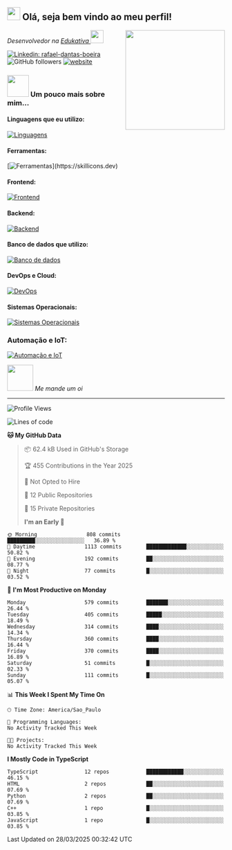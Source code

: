 <h2><img src="https://emojis.slackmojis.com/emojis/images/1531849430/4246/blob-sunglasses.gif?1531849430" width="30"/> Olá, seja bem vindo ao meu perfil!</h2>
<img align='right' src="https://media.giphy.com/media/M9gbBd9nbDrOTu1Mqx/giphy.gif" width="230">
<p><em>Desenvolvedor na <a href="https://edukativa.com.br">Edukativa
</a><img src="https://media.giphy.com/media/WUlplcMpOCEmTGBtBW/giphy.gif" width="30"> 
</em></p>

[![Linkedin: rafael-dantas-boeira](https://img.shields.io/badge/Rafael-blue?style=flat-square&logo=Linkedin&logoColor=white&link=https://www.linkedin.com/in/anmol-p-singh/)](https://www.linkedin.com/in/rafael-dantas-boeira/)
![GitHub followers](https://img.shields.io/github/followers/Danzokka?label=Follow&style=social)
[![website](https://img.shields.io/badge/Website-46a2f1.svg?&style=flat-square&logo=Google-Chrome&logoColor=white&link=https://danzokka.com/)](https://danzokka.com/)

### <img src="https://media.giphy.com/media/VgCDAzcKvsR6OM0uWg/giphy.gif" width="50"> Um pouco mais sobre mim...

#### Linguagens que eu utilizo:

[![Linguagens](https://skillicons.dev/icons?i=js,ts,html,css,java,python,c)](https://skillicons.dev)

#### Ferramentas:

[![Ferramentas](https://skillicons.dev/icons?i=git,github,figma,vscode,postman,npm,)](https://skillicons.dev)

#### Frontend:

[![Frontend](https://skillicons.dev/icons?i=nodejs,next,react,tailwind,redux)](https://skillicons.dev)


#### Backend:

[![Backend](https://skillicons.dev/icons?i=nodejs,express,nest,prisma,jest)](https://skillicons.dev)

#### Banco de dados que utilizo:

[![Banco de dados](https://skillicons.dev/icons?i=mysql,mongodb,sqlite,postgresql,supabase,redis)](https://skillicons.dev)	

#### DevOps e Cloud:

[![DevOps](https://skillicons.dev/icons?i=docker,aws,ubuntu,bash,githubactions,vercel,nginx,linux)](https://skillicons.dev)

#### Sistemas Operacionais:

[![Sistemas Operacionais](https://skillicons.dev/icons?i=linux,windows,ubuntu,mint)](https://skillicons.dev)

### Automação e IoT:
[![Automação e IoT](https://skillicons.dev/icons?i=arduino,raspberrypi)](https://skillicons.dev)


<img src="https://media.giphy.com/media/LnQjpWaON8nhr21vNW/giphy.gif" width="60"> <em> Me mande um oi</em>

---

<!--START_SECTION:waka-->

![Profile Views](http://img.shields.io/badge/Profile%20Views-1-blue)

![Lines of code](https://img.shields.io/badge/From%20Hello%20World%20I%27ve%20Written-11.4%20million%20lines%20of%20code-blue)

**🐱 My GitHub Data**

> 📦 62.4 kB Used in GitHub's Storage
>
> 🏆 455 Contributions in the Year 2025
>
> 🚫 Not Opted to Hire
>
> 📜 12 Public Repositories
>
> 🔑 15 Private Repositories
>
> **I'm an Early 🐤**

```text
🌞 Morning                808 commits         █████████░░░░░░░░░░░░░░░░   36.89 %
🌆 Daytime                1113 commits        █████████████░░░░░░░░░░░░   50.82 %
🌃 Evening                192 commits         ██░░░░░░░░░░░░░░░░░░░░░░░   08.77 %
🌙 Night                  77 commits          █░░░░░░░░░░░░░░░░░░░░░░░░   03.52 %
```

📅 **I'm Most Productive on Monday**

```text
Monday                   579 commits         ███████░░░░░░░░░░░░░░░░░░   26.44 %
Tuesday                  405 commits         █████░░░░░░░░░░░░░░░░░░░░   18.49 %
Wednesday                314 commits         ████░░░░░░░░░░░░░░░░░░░░░   14.34 %
Thursday                 360 commits         ████░░░░░░░░░░░░░░░░░░░░░   16.44 %
Friday                   370 commits         ████░░░░░░░░░░░░░░░░░░░░░   16.89 %
Saturday                 51 commits          █░░░░░░░░░░░░░░░░░░░░░░░░   02.33 %
Sunday                   111 commits         █░░░░░░░░░░░░░░░░░░░░░░░░   05.07 %
```

📊 **This Week I Spent My Time On**

```text
🕑︎ Time Zone: America/Sao_Paulo

💬 Programming Languages:
No Activity Tracked This Week

🐱‍💻 Projects:
No Activity Tracked This Week
```

**I Mostly Code in TypeScript**

```text
TypeScript               12 repos            ████████████░░░░░░░░░░░░░   46.15 %
HTML                     2 repos             ██░░░░░░░░░░░░░░░░░░░░░░░   07.69 %
Python                   2 repos             ██░░░░░░░░░░░░░░░░░░░░░░░   07.69 %
C++                      1 repo              █░░░░░░░░░░░░░░░░░░░░░░░░   03.85 %
JavaScript               1 repo              █░░░░░░░░░░░░░░░░░░░░░░░░   03.85 %
```

Last Updated on 28/03/2025 00:32:42 UTC

<!--END_SECTION:waka-->
